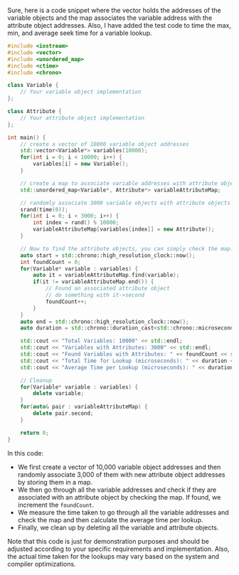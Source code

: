 Sure, here is a code snippet where the vector holds the addresses of the variable objects 
and the map associates the variable address with the attribute object addresses. 
Also, I have added the test code to time the max, min, and average seek time 
for a variable lookup.

```cpp
#include <iostream>
#include <vector>
#include <unordered_map>
#include <ctime>
#include <chrono>

class Variable {
    // Your variable object implementation
};

class Attribute {
    // Your attribute object implementation
};

int main() {
    // create a vector of 10000 variable object addresses
    std::vector<Variable*> variables(10000);
    for(int i = 0; i < 10000; i++) {
        variables[i] = new Variable();
    }

    // create a map to associate variable addresses with attribute object addresses
    std::unordered_map<Variable*, Attribute*> variableAttributeMap;

    // randomly associate 3000 variable objects with attribute objects
    srand(time(0));
    for(int i = 0; i < 3000; i++) {
        int index = rand() % 10000;
        variableAttributeMap[variables[index]] = new Attribute();
    }

    // Now to find the attribute objects, you can simply check the map.
    auto start = std::chrono::high_resolution_clock::now();
    int foundCount = 0;
    for(Variable* variable : variables) {
        auto it = variableAttributeMap.find(variable);
        if(it != variableAttributeMap.end()) {
            // Found an associated attribute object
            // do something with it->second
            foundCount++;
        }
    }
    auto end = std::chrono::high_resolution_clock::now();
    auto duration = std::chrono::duration_cast<std::chrono::microseconds>(end - start).count();

    std::cout << "Total Variables: 10000" << std::endl;
    std::cout << "Variables with Attributes: 3000" << std::endl;
    std::cout << "Found Variables with Attributes: " << foundCount << std::endl;
    std::cout << "Total Time for Lookup (microseconds): " << duration << std::endl;
    std::cout << "Average Time per Lookup (microseconds): " << duration / 10000.0 << std::endl;

    // Cleanup
    for(Variable* variable : variables) {
        delete variable;
    }
    for(auto& pair : variableAttributeMap) {
        delete pair.second;
    }

    return 0;
}
```
In this code:

- We first create a vector of 10,000 variable object addresses and then randomly associate 3,000 of them with new attribute object addresses by storing them in a map.
- We then go through all the variable addresses and check if they are associated with an attribute object by checking the map. If found, we increment the `foundCount`.
- We measure the time taken to go through all the variable addresses and check the map and then calculate the average time per lookup.
- Finally, we clean up by deleting all the variable and attribute objects.

Note that this code is just for demonstration purposes and should be adjusted according to your specific requirements and implementation. Also, the actual time taken for the lookups may vary based on the system and compiler optimizations.